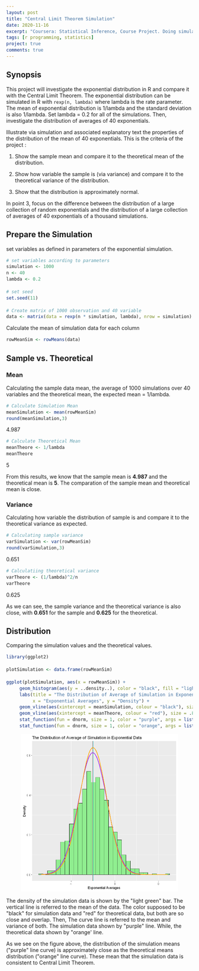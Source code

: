 ```yaml
---
layout: post
title: "Central Limit Theorem Simulation"
date: 2020-11-16
excerpt: "Coursera: Statistical Inference, Course Project. Doing simulation on Central Limit Theorem. Proving the consistency of CLT through the sample mean and figure distribution."
tags: [r programming, statistics]
project: true
comments: true
---
```


## Synopsis

This project will investigate the exponential distribution in R and compare it with the Central Limit Theorem. The exponential distribution can be simulated in R with `rexp(n, lambda)` where lambda is the rate parameter. The mean of exponential distribution is 1/lambda and the standard deviation is also 1/lambda. Set lambda = 0.2 for all of the simulations. Then, investigate the distribution of averages of 40 exponentials.

Illustrate via simulation and associated explanatory text the properties of the distribution of the mean of 40 exponentials. This is the criteria of the project :

1. Show the sample mean and compare it to the theoretical mean of the distribution.

2. Show how variable the sample is (via variance) and compare it to the theoretical variance of the distribution.

3. Show that the distribution is approximately normal.

In point 3, focus on the difference between the distribution of a large collection of random exponentials and the distribution of a large collection of averages of 40 exponentials of a thousand simulations.

## Prepare the Simulation

set variables as defined in parameters of the exponential simulation.


```R
# set variables according to parameters
simulation <- 1000
n <- 40
lambda <- 0.2

# set seed
set.seed(11)

# Create matrix of 1000 observation and 40 variable
data <- matrix(data = rexp(n * simulation, lambda), nrow = simulation)
```

Calculate the mean of simulation data for each column


```R
rowMeanSim <- rowMeans(data)
```

## Sample vs. Theoretical

### **Mean**

Calculating the sample data mean, the average of 1000 simulations over 40 variables and the theoretical mean, the expected mean = 1/lambda.


```R
# Calculate Simulation Mean
meanSimulation <- mean(rowMeanSim)
round(meanSimulation,3)
```


4.987



```R
# Calculate Theoretical Mean
meanTheore <- 1/lambda
meanTheore
```


5


From this results, we know that the sample mean is **4.987** and the theoretical mean is **5**. The comparation of the sample mean and theoretical mean is close.

### **Variance**

Calculating how variable the distribution of sample is and compare it to the theoretical variance as expected.


```R
# Calculating sample variance
varSimulation <- var(rowMeanSim)
round(varSimulation,3)
```


0.651



```R
# Calculatiing theoretical variance
varTheore <- (1/lambda)^2/n
varTheore
```


0.625


As we can see, the sample variance and the theoretical variance is also close, with **0.651** for the sample and **0.625** for the theoretical.

## Distribution

Comparing the simulation values and the theoretical values.


```R
library(ggplot2)

plotSimulation <- data.frame(rowMeanSim)

ggplot(plotSimulation, aes(x = rowMeanSim)) + 
     geom_histogram(aes(y = ..density..), color = "black", fill = "lightgreen") +
     labs(title = "The Distribution of Average of Simulation in Exponential Data", 
          x = "Exponential Averages", y = "Density") +
     geom_vline(aes(xintercept = meanSimulation, colour = "black"), size = .8, show.legend = F) +
     geom_vline(aes(xintercept = meanTheore, colour = "red"), size = .8, show.legend = F) +
     stat_function(fun = dnorm, size = 1, color = "purple", args = list(meanSimulation, varSimulation)) +
     stat_function(fun = dnorm, size = 1, color = "orange", args = list(meanTheore, varTheore))
```
    

<figure>
    <a href="/images/clt/plot1.png"><img src="/assets/img/project/clt/output_21_1.png"></a>
</figure>  
       

The density of the simulation data is shown by the "light green" bar. The vertical line is referred to the mean of the data. The color supposed to be "black" for simulation data and "red" for theoretical data, but both are so close and overlap. Then, The curve line is referred to the mean and variance of both. The simulation data shown by "purple" line. While, the theoretical data shown by "orange' line.

As we see on the figure above, the distribution of the simulation means ("purple" line curve) is approximately close as the theoretical means distribution ("orange" line curve). These mean that the simulation data is consistent to Central Limit Theorem.
